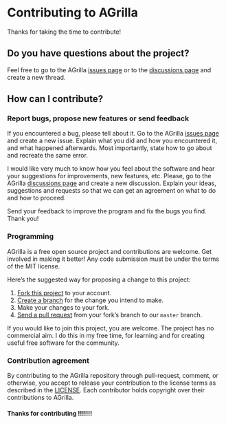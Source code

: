 # Contributing to AGrilla

Thanks for taking the time to contribute!


## Do you have questions about the project?

Feel free to go to the AGrilla [issues page][issues] or to the [discussions page][discussions] and create a new thread.


## How can I contribute?

### Report bugs, propose new features or send feedback

If you encountered a bug, please tell about it. Go to the AGrilla [issues page][issues] and create a new issue. Explain what you did and how you encountered it, and what happened afterwards. Most importantly, state how to go about and recreate the same error.

I would like very much to know how you feel about the software and hear your suggestions for improvements, new features, etc. Please, go to the AGrilla [discussions page][discussions] and create a new discussion. Explain your ideas, suggestions and requests so that we can get an agreement on what to do and how to proceed.

Send your feedback to improve the program and fix the bugs you find. Thank you!



### Programming

AGrilla is a free open source project and contributions are welcome. Get involved in making it better! Any code submission must be under the terms of the MIT license. 

Here’s the suggested way for proposing a change to this project:

1. [Fork this project][fork] to your account.
2. [Create a branch][branch] for the change you intend to make.
3. Make your changes to your fork.
4. [Send a pull request][pr] from your fork’s branch to our `master` branch.


If you would like to join this project, you are welcome. The project has no commercial aim. I do this in my free time, for learning and for creating useful free software for the community. 


### Contribution agreement

By contributing to the AGrilla repository through pull-request, comment, or otherwise, you accept to release your contribution to the
license terms as described in the [LICENSE](LICENSE). Each contributor holds copyright over their contributions to AGrilla.


#### Thanks for contributing !!!!!!!

[fork]: https://help.github.com/articles/fork-a-repo/
[branch]: https://help.github.com/articles/creating-and-deleting-branches-within-your-repository
[pr]: https://help.github.com/articles/using-pull-requests/
[issues]: https://github.com/cecilios/agrilla/issues
[discussions]: https://github.com/cecilios/agrilla/discussions


